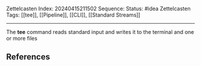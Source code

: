 Zettelcasten Index: 20240415211502
Sequence:
Status: #idea
Zettelcasten Tags: [[tee]], [[Pipeline]], [[CLI]], [[Standard Streams]]

---

The **tee** command reads standard input and writes it to the terminal and one or more files
## References